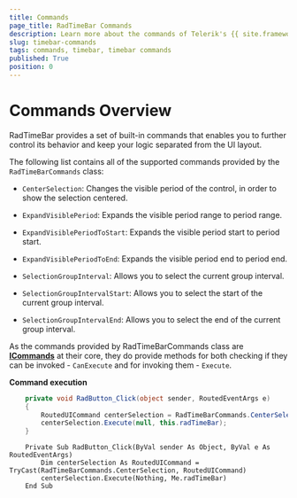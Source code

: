 ```yaml
---
title: Commands
page_title: RadTimeBar Commands
description: Learn more about the commands of Telerik's {{ site.framework_name }} TimeBar that allow you to easily handle the user interface actions.
slug: timebar-commands
tags: commands, timebar, timebar commands
published: True
position: 0
---
```


# Commands Overview

RadTimeBar provides a set of built-in commands that enables you to further control its behavior and keep your logic separated from the UI layout.

The following list contains all of the supported commands provided by the `RadTimeBarCommands` class:

* `CenterSelection`: Changes the visible period of the control, in order to show the selection centered.

* `ExpandVisiblePeriod`: Expands the visible period range to period range.

* `ExpandVisiblePeriodToStart`: Expands the visible period start to period start.

* `ExpandVisiblePeriodToEnd`: Expands the visible period end to period end.

* `SelectionGroupInterval`: Allows you to select the current group interval.

* `SelectionGroupIntervalStart`: Allows you to select the start of the current group interval.

* `SelectionGroupIntervalEnd`: Allows you to select the end of the current group interval.

As the commands provided by RadTimeBarCommands class are [__ICommands__](https://docs.microsoft.com/en-us/dotnet/api/system.windows.input.icommand?view=net-6.0) at their core, they do provide methods for both checking if they can be invoked - `CanExecute` and for invoking them - `Execute`.

__Command execution__
```C#
    private void RadButton_Click(object sender, RoutedEventArgs e)
    {
        RoutedUICommand centerSelection = RadTimeBarCommands.CenterSelection as RoutedUICommand;
        centerSelection.Execute(null, this.radTimeBar);
    }
```
```VB.NET
    Private Sub RadButton_Click(ByVal sender As Object, ByVal e As RoutedEventArgs)
        Dim centerSelection As RoutedUICommand = TryCast(RadTimeBarCommands.CenterSelection, RoutedUICommand)
        centerSelection.Execute(Nothing, Me.radTimeBar)
    End Sub
```
